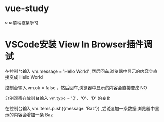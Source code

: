 # vue-study
vue前端框架学习

# VSCode安装 View In Browser插件调试
在控制台输入 vm.message = 'Hello World' ,然后回车,浏览器中显示的内容会直接变成 Hello World

控制台输入 vm.ok = false ，然后回车,浏览器中显示的内容会直接变成 NO

分别观察在控制台输入 vm.type = 'B'、'C'、'D' 的变化

在控制台输入 vm.items.push({message: 'Baz'}) ,尝试追加一条数据,浏览器中显示的内容会增加一条 Baz